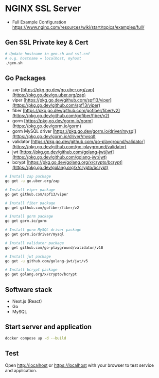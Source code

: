 # NGINX SSL Server
- Full Example Configuration https://www.nginx.com/resources/wiki/start/topics/examples/full/

## Gen SSL Private key & Cert 
``` bash
# Update hostname in gen.sh and ssl.cnf
# e.g. hostname = localhost, myhost
./gen.sh
```

## Go Packages
- zap [https://pkg.go.dev/go.uber.org/zap](https://pkg.go.dev/go.uber.org/zap)
- viper [https://pkg.go.dev/github.com/spf13/viper](https://pkg.go.dev/github.com/spf13/viper)
- fiber [https://pkg.go.dev/github.com/gofiber/fiber/v2](https://pkg.go.dev/github.com/gofiber/fiber/v2)
- gorm [https://pkg.go.dev/gorm.io/gorm](https://pkg.go.dev/gorm.io/gorm)
- gorm MySQL driver [https://pkg.go.dev/gorm.io/driver/mysql](https://pkg.go.dev/gorm.io/driver/mysql)
- validator [https://pkg.go.dev/github.com/go-playground/validator](https://pkg.go.dev/github.com/go-playground/validator)
- jwt [https://pkg.go.dev/github.com/golang-jwt/jwt](https://pkg.go.dev/github.com/golang-jwt/jwt)
- bcrypt [https://pkg.go.dev/golang.org/x/crypto/bcrypt](https://pkg.go.dev/golang.org/x/crypto/bcrypt)

``` bash
# Install zap package
go get -u go.uber.org/zap

# Install viper package
go get github.com/spf13/viper

# Install fiber package
go get github.com/gofiber/fiber/v2

# Install gorm package
go get gorm.io/gorm

# Install gorm MySQL driver package
go get gorm.io/driver/mysql

# Install validator package
go get github.com/go-playground/validator/v10

# Install jwt package
go get -u github.com/golang-jwt/jwt/v5

# Install bcrypt package
go get golang.org/x/crypto/bcrypt
```

## Software stack
- Next.js (React)
- Go
- MySQL

## Start server and application

``` bash
docker compose up -d --build
```

## Test

Open [http://localhost](http://localhost) or [https://localhost](https://localhost) with your browser to test service and application.